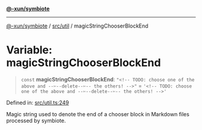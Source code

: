 [**@-xun/symbiote**](../../../README.md)

***

[@-xun/symbiote](../../../README.md) / [src/util](../README.md) / magicStringChooserBlockEnd

# Variable: magicStringChooserBlockEnd

> `const` **magicStringChooserBlockEnd**: `"<!-- TODO: choose one of the above and --✄--delete--✄-- the others! -->"` = `'<!-- TODO: choose one of the above and --✄--delete--✄-- the others! -->'`

Defined in: [src/util.ts:249](https://github.com/Xunnamius/symbiote/blob/29281df9337a36c0ddbf254c8452a1b8a68bf1a8/src/util.ts#L249)

Magic string used to denote the end of a chooser block in Markdown
files processed by symbiote.

